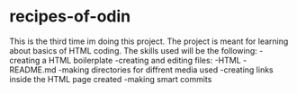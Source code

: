 # recipes-of-odin
This is the third time im doing this project. The project is meant for learning about basics of HTML coding.
The skills used will be the following:
    -creating a HTML boilerplate
    -creating and editing files:
        -HTML
        -README.md
    -making directories for diffrent media used
    -creating links inside the HTML page created
    -making smart commits